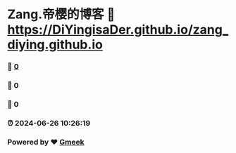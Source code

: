# Zang.帝樱的博客 :link: https://DiYingisaDer.github.io/zang_diying.github.io 
### :page_facing_up: [0](https://DiYingisaDer.github.io/zang_diying.github.io/tag.html) 
### :speech_balloon: 0 
### :hibiscus: 0 
### :alarm_clock: 2024-06-26 10:26:19 
### Powered by :heart: [Gmeek](https://github.com/Meekdai/Gmeek)
